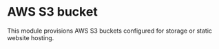 # AWS S3 bucket

This module provisions AWS S3 buckets configured for storage or static website hosting.